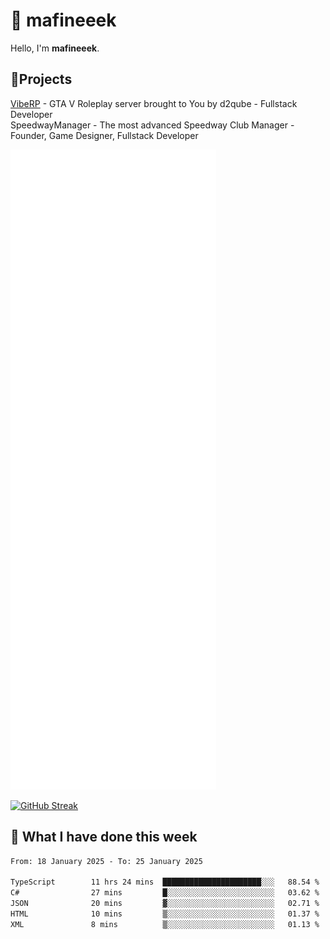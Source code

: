 # 👋 mafineeek
Hello, I'm **mafineeek**.

## 📝Projects

[VibeRP](https://v-rp.pl) - GTA V Roleplay server brought to You by d2qube - Fullstack Developer<br/>
SpeedwayManager - The most advanced Speedway Club Manager - Founder, Game Designer, Fullstack Developer


![](./github-metrics.svg)

[![GitHub Streak](https://streak-stats.demolab.com/?user=mafineeek)](https://git.io/streak-stats)

## 📰 What I have done this week
<!--START_SECTION:waka-->

```txt
From: 18 January 2025 - To: 25 January 2025

TypeScript        11 hrs 24 mins  ██████████████████████░░░   88.54 %
C#                27 mins         █░░░░░░░░░░░░░░░░░░░░░░░░   03.62 %
JSON              20 mins         ▓░░░░░░░░░░░░░░░░░░░░░░░░   02.71 %
HTML              10 mins         ▒░░░░░░░░░░░░░░░░░░░░░░░░   01.37 %
XML               8 mins          ▒░░░░░░░░░░░░░░░░░░░░░░░░   01.13 %
```

<!--END_SECTION:waka-->

